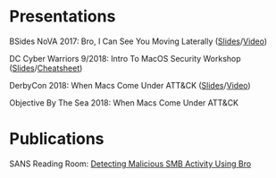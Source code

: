 # Presentations
BSides NoVA 2017: Bro, I Can See You Moving Laterally ([Slides](/Presentations/SlideDecks/Bro_I_Can_See_You_Moving_Laterally.pdf)/[Video](https://www.youtube.com/watch?v=xRzjeqTiz3o))

DC Cyber Warriors 9/2018: Intro To MacOS Security Workshop ([Slides](/Presentations/SlideDecks/Intro_macOS_Security.pdf)/[Cheatsheet](/Presentations/SlideDecks/CheatSheet.pdf))

DerbyCon 2018: When Macs Come Under ATT&CK ([Slides](Presentations/SlideDecks/WhenMacsComeUnderATT&CK.pdf)/[Video](https://www.youtube.com/watch?v=iweEI60PWeY&t=7s))

Objective By The Sea 2018: When Macs Come Under ATT&CK

# Publications
SANS Reading Room: [Detecting Malicious SMB Activity Using Bro](https://www.sans.org/reading-room/whitepapers/detection/detecting-malicious-smb-activity-bro-37472)
